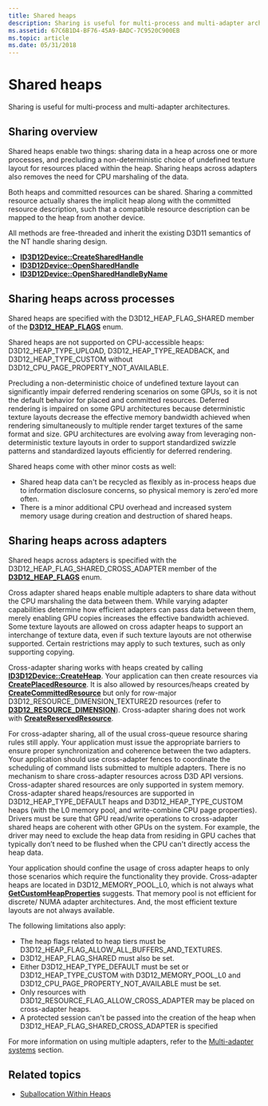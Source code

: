 ```yaml
---
title: Shared heaps
description: Sharing is useful for multi-process and multi-adapter architectures.
ms.assetid: 67C6B1D4-BF76-45A9-BADC-7C9520C900EB
ms.topic: article
ms.date: 05/31/2018
---
```


# Shared heaps

Sharing is useful for multi-process and multi-adapter architectures.

## Sharing overview

Shared heaps enable two things: sharing data in a heap across one or more processes, and precluding a non-deterministic choice of undefined texture layout for resources placed within the heap. Sharing heaps across adapters also removes the need for CPU marshaling of the data.

Both heaps and committed resources can be shared. Sharing a committed resource actually shares the implicit heap along with the committed resource description, such that a compatible resource description can be mapped to the heap from another device.

All methods are free-threaded and inherit the existing D3D11 semantics of the NT handle sharing design.

-   [**ID3D12Device::CreateSharedHandle**](/windows/win32/api/d3d12/nf-d3d12-id3d12device-createsharedhandle)
-   [**ID3D12Device::OpenSharedHandle**](/windows/win32/api/d3d12/nf-d3d12-id3d12device-opensharedhandle)
-   [**ID3D12Device::OpenSharedHandleByName**](/windows/win32/api/d3d12/nf-d3d12-id3d12device-opensharedhandlebyname)

## Sharing heaps across processes

Shared heaps are specified with the D3D12\_HEAP\_FLAG\_SHARED member of the [**D3D12\_HEAP\_FLAGS**](/windows/win32/api/d3d12/ne-d3d12-d3d12_heap_flags) enum.

Shared heaps are not supported on CPU-accessible heaps: D3D12\_HEAP\_TYPE\_UPLOAD, D3D12\_HEAP\_TYPE\_READBACK, and D3D12\_HEAP\_TYPE\_CUSTOM without D3D12\_CPU\_PAGE\_PROPERTY\_NOT\_AVAILABLE.

Precluding a non-deterministic choice of undefined texture layout can significantly impair deferred rendering scenarios on some GPUs, so it is not the default behavior for placed and committed resources. Deferred rendering is impaired on some GPU architectures because deterministic texture layouts decrease the effective memory bandwidth achieved when rendering simultaneously to multiple render target textures of the same format and size. GPU architectures are evolving away from leveraging non-deterministic texture layouts in order to support standardized swizzle patterns and standardized layouts efficiently for deferred rendering.

Shared heaps come with other minor costs as well:

-   Shared heap data can't be recycled as flexibly as in-process heaps due to information disclosure concerns, so physical memory is zero'ed more often.
-   There is a minor additional CPU overhead and increased system memory usage during creation and destruction of shared heaps.

## Sharing heaps across adapters

Shared heaps across adapters is specified with the D3D12\_HEAP\_FLAG\_SHARED\_CROSS\_ADAPTER member of the [**D3D12\_HEAP\_FLAGS**](/windows/win32/api/d3d12/ne-d3d12-d3d12_heap_flags) enum.

Cross adapter shared heaps enable multiple adapters to share data without the CPU marshaling the data between them. While varying adapter capabilities determine how efficient adapters can pass data between them, merely enabling GPU copies increases the effective bandwidth achieved. Some texture layouts are allowed on cross adapter heaps to support an interchange of texture data, even if such texture layouts are not otherwise supported. Certain restrictions may apply to such textures, such as only supporting copying.

Cross-adapter sharing works with heaps created by calling [**ID3D12Device::CreateHeap**](/windows/win32/api/d3d12/nf-d3d12-id3d12device-createheap). Your application can then create resources via [**CreatePlacedResource**](/windows/win32/api/d3d12/nf-d3d12-id3d12device-createplacedresource). It is also allowed by resources/heaps created by [**CreateCommittedResource**](/windows/win32/api/d3d12/nf-d3d12-id3d12device-createcommittedresource) but only for row-major D3D12\_RESOURCE\_DIMENSION\_TEXTURE2D resources (refer to [**D3D12\_RESOURCE\_DIMENSION**](/windows/win32/api/d3d12/ne-d3d12-d3d12_resource_dimension)). Cross-adapter sharing does not work with [**CreateReservedResource**](/windows/win32/api/d3d12/nf-d3d12-id3d12device-createreservedresource).

For cross-adapter sharing, all of the usual cross-queue resource sharing rules still apply. Your application must issue the appropriate barriers to ensure proper synchronization and coherence between the two adapters. Your application should use cross-adapter fences to coordinate the scheduling of command lists submitted to multiple adapters. There is no mechanism to share cross-adapter resources across D3D API versions. Cross-adapter shared resources are only supported in system memory. Cross-adapter shared heaps/resources are supported in D3D12\_HEAP\_TYPE\_DEFAULT heaps and D3D12\_HEAP\_TYPE\_CUSTOM heaps (with the L0 memory pool, and write-combine CPU page properties). Drivers must be sure that GPU read/write operations to cross-adapter shared heaps are coherent with other GPUs on the system. For example, the driver may need to exclude the heap data from residing in GPU caches that typically don’t need to be flushed when the CPU can't directly access the heap data.

Your application should confine the usage of cross adapter heaps to only those scenarios which require the functionality they provide. Cross-adapter heaps are located in D3D12\_MEMORY\_POOL\_L0, which is not always what [**GetCustomHeapProperties**](/windows/win32/api/d3d12/nf-d3d12-id3d12device-getcustomheapproperties(uint_d3d12_heap_type)) suggests. That memory pool is not efficient for discrete/ NUMA adapter architectures. And, the most efficient texture layouts are not always available.

The following limitations also apply:

-   The heap flags related to heap tiers must be D3D12\_HEAP\_FLAG\_ALLOW\_ALL\_BUFFERS\_AND\_TEXTURES.
-   D3D12\_HEAP\_FLAG\_SHARED must also be set.
-   Either D3D12\_HEAP\_TYPE\_DEFAULT must be set or D3D12\_HEAP\_TYPE\_CUSTOM with D3D12\_MEMORY\_POOL\_L0 and D3D12\_CPU\_PAGE\_PROPERTY\_NOT\_AVAILABLE must be set.
-   Only resources with D3D12\_RESOURCE\_FLAG\_ALLOW\_CROSS\_ADAPTER may be placed on cross-adapter heaps.
-   A protected session can't be passed into the creation of the heap when D3D12\_HEAP\_FLAG\_SHARED\_CROSS\_ADAPTER is specified

For more information on using multiple adapters, refer to the [Multi-adapter systems](multi-engine.md) section.

## Related topics

* [Suballocation Within Heaps](suballocation-within-heaps.md)
